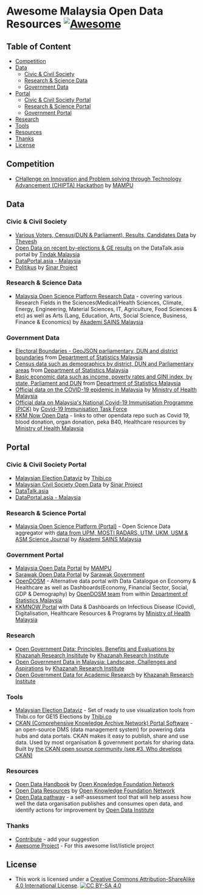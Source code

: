 # Awesome Malaysia Open Data Resources [![Awesome](https://awesome.re/badge.svg)](https://awesome.re) <!-- omit in toc -->

## Table of Content <!-- omit in toc -->
- [Competition](#competition)
- [Data](#data)
  - [Civic & Civil Society](#civic--civil-society)
  - [Research & Science Data](#research--science-data)
  - [Government Data](#government-data)
- [Portal](#portal)
  - [Civic & Civil Society Portal](#civic--civil-society-portal)
  - [Research & Science Portal](#research--science-portal)
  - [Government Portal](#government-portal) 
- [Research](#research)
- [Tools](#tools)
- [Resources](#resources)
- [Thanks](#thanks)
- [License](#license)

## Competition
* [CHallenge on Innovation and Problem solving through Technology Advancement (CHIPTA) Hackathon](https://chipta.mampu.gov.my/) by [MAMPU](https://www.mampu.gov.my/)

## Data

### Civic & Civil Society
* [Various Voters, Census(DUN & Parliament), Results, Candidates Data](https://github.com/Thevesh/analysis-election-msia/tree/main/data) by [Thevesh](https://github.com/Thevesh/)
* [Open Data on recent by-elections & GE results](https://www.datatalk.asia/dataset/list/1/?&fnegaraid=2,) on the DataTalk.asia portal by [Tindak Malaysia](https://github.com/TindakMalaysia)  
* [DataPortal.asia - Malaysia](https://dataportal.asia/dataset?vocab_economy_names=Malaysia) 
* [Politikus](https://politikus.sinarproject.org/open-data) by [Sinar Project](https://github.com/Sinar/)

### Research & Science Data
* [Malaysia Open Science Platform Research Data](https://mosp.gov.my/research-field) - covering various Research Fields in the Sciences(Medical/Health Sciences, Climate, Energy, Engineering, Material Sciences, IT, Agriculture, Food Sciences & etc)  as well as Arts (Lang, Education, Arts, Social Science, Business, Finance & Economics) by [Akademi SAINS Malaysia](https://www.akademisains.gov.my/)


### Government Data
* [Electoral Boundaries - GeoJSON parliamentary, DUN and district boundaries](https://github.com/dosm-malaysia/data-open/tree/main/datasets/geodata) from [Department of Statistics Malaysia](https://github.com/dosm-malaysia) 
* [Census data such as demographics by district, DUN and Parliamentary areas](https://github.com/dosm-malaysia/data-open/tree/main/datasets/census) from [Department of Statistics Malaysia](https://github.com/dosm-malaysia) 
* [Basic economic data such as income, poverty rates and GINI index, by state, Parliament and DUN](https://github.com/dosm-malaysia/data-open/blob/main/datasets/economy/hies_2019.csv) from [Department of Statistics Malaysia](https://github.com/dosm-malaysia) 
* [Official data on the COVID-19 epidemic in Malaysia](https://github.com/MoH-Malaysia/covid19-public) by [Ministry of Health Malaysia](https://github.com/MoH-Malaysia/) 
* [Official data on Malaysia's National Covid-​19 Immunisation Programme (PICK)](https://github.com/CITF-Malaysia/citf-public) by [Covid-19 Immunisation Task Force](https://github.com/CITF-Malaysia) 
* [KKM Now Open Data](https://github.com/MoH-Malaysia/kkmnow-data/) - links to other opendata repo such as Covid 19, blood donation, organ donation, peka B40, Healthcare resources by [Ministry of Health Malaysia](https://github.com/MoH-Malaysia/) 

## Portal

### Civic & Civil Society Portal
* [Malaysian Election Dataviz](https://malaysianelectiondataviz.com/) by [Thibi.co](https://github.com/Thibico/)
* [Malaysian Civil Society Open Data](https://data.sinarproject.org/) by [Sinar Project](https://github.com/Sinar/)
* [DataTalk.asia](https://www.datatalk.asia/)
* [DataPortal.asia - Malaysia](https://dataportal.asia/dataset?vocab_economy_names=Malaysia) 

### Research & Science Portal
* [Malaysia Open Science Platform (Portal)](http://mosp.gov.my/) - Open Science Data aggregator with [data from UPM, MOSTI RADARS, UTM, UKM, USM & ASM Science Journal](https://mosp.gov.my/provider) by [Akademi SAINS Malaysia](https://www.akademisains.gov.my/)

### Government Portal
* [Malaysia Open Data Portal](https://www.data.gov.my/) by [MAMPU](https://www.mampu.gov.my/)
* [Sarawak Open Data Portal](https://data.sarawak.gov.my/)  by [Sarawak Government](https://www.sarawak.gov.my/)
* [OpenDOSM](https://open.dosm.gov.my/) - Alternative data portal with Data Catalogue on Economy & Healthcare as well as Dashboards(Economy, Financial Sector, Social, GDP & Demography) by [OpenDOSM team](https://github.com/DOSM-GitHub) from within [Department of Statistics Malaysia](https://github.com/dosm-malaysia) 
* [KKMNOW Portal](https://data.moh.gov.my/) with Data & Dashboards on Infectious Disease (Covid), Digitalisation, Healthcare Resources & Programs by [Ministry of Health Malaysia](https://github.com/MoH-Malaysia/) 


### Research
* [Open Government Data: Principles, Benefits and Evaluations by Khazanah Research Insititute](https://www.krinstitute.org/Discussion_Papers-@-Open_Government_Data-;_Principles,_Benefits_and_Evaluations.aspx)  by [Khazanah Research Institute](https://www.krinstitute.org/)
* [Open Government Data in Malaysia: Landscape, Challenges and Aspirations](https://www.krinstitute.org/Discussion_Papers-@-Open_Government_Data_in_Malaysia-;_Landscape,_Challenges_and_Aspirations.aspx) by [Khazanah Research Institute](https://www.krinstitute.org/)
* [Open Government Data for Academic Research](https://www.krinstitute.org/Working_Paper-@-Open_Government_Data_for_Academic_Research.aspx) by [Khazanah Research Institute](https://www.krinstitute.org/)

### Tools
* [Malaysian Election Dataviz](https://malaysianelectiondataviz.com/) - Set of ready to use visualization tools from Thibi.co for GE15 Elections by [Thibi.co](https://github.com/Thibico/)
* [CKAN (Comprehensive Knowledge Archive Network) Portal Software](https://github.com/ckan) - an open-source DMS (data management system) for powering data hubs and data portals. CKAN makes it easy to publish, share and use data. Used by most organisation & government portals for sharing data. Built by [the CKAN open source community (see #3. Who develops CKAN)](https://ckan.org/faq/essential)

### Resources
* [Open Data Handbook](http://opendatahandbook.org/guide/en/) by [Open Knowledge Foundation Network](https://github.com/okfn)
* [Open Data Resources](http://opendatahandbook.org/resources/) by [Open Knowledge Foundation Network](https://github.com/okfn)
* [Open Data pathway](http://pathway.theodi.org/) -  a self-assessment tool that will help assess how well the data organisation publishes and consumes open data, and identify actions for improvement by [Open Data Institute](https://github.com/theodi)

### Thanks
* [Contribute](CONTRIBUTING.md) - add your suggestion 
* [Awesome Project](https://github.com/sindresorhus/awesome) - For this awesome list/listicle project

## License
* This work is licensed under a [Creative Commons Attribution-ShareAlike 4.0 International License](http://creativecommons.org/licenses/by-sa/4.0/).
 [![CC BY-SA 4.0](https://licensebuttons.net/l/by-sa/4.0/88x31.png)](ihttp://creativecommons.org/licenses/by-sa/4.0/)
